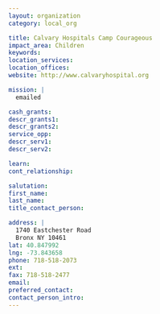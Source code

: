 ```yaml
---
layout: organization
category: local_org

title: Calvary Hospitals Camp Courageous
impact_area: Children
keywords: 
location_services: 
location_offices: 
website: http://www.calvaryhospital.org

mission: |
  emailed

cash_grants: 
descr_grants1: 
descr_grants2: 
service_opp: 
descr_serv1: 
descr_serv2: 

learn: 
cont_relationship: 

salutation: 
first_name: 
last_name: 
title_contact_person: 

address: |
  1740 Eastchester Road  
  Bronx NY 10461
lat: 40.847992
lng: -73.843658
phone: 718-518-2073
ext: 
fax: 718-518-2477
email: 
preferred_contact: 
contact_person_intro: 
---
```

